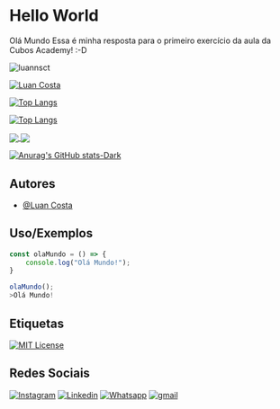 

# Hello World
Olá Mundo 
Essa é minha resposta para o primeiro exercício da aula da Cubos Academy! :-D

<p align="left"> <img src="https://komarev.com/ghpvc/?username=luannsct&label=Profile%20views&color=0e75b6&style=flat" alt="luannsct" /> </p>

[![Luan Costa](https://github-readme-stats.vercel.app/api?username=DavibernardesA&show_icons=true&theme=transparent)](https://github.com/DavibernardesA/github-readme-stats)



[![Top Langs](https://github-readme-stats.vercel.app/api/top-langs/?username=DavibernardesA&layout)](https://github-readme-stats.vercel.app/api/top-langs/?username=DavibernardesA)

[![Top Langs](https://github-readme-stats.vercel.app/api/top-langs/?username=DavibernardesA&layout=donut)](https://github.com/DavibernardesA/github-readme-stats)

<a href="https://github.com/DavibernardesA/github-readme-stats" >
  
  <img align="center" src="https://github-readme-stats.vercel.app/api?username=DavibernardesA&show_icons=true&theme=dark" />
</a>
<a href="https://github.com/DavibernardesA/convoychat">
  <img align="center" style="heigth: 30px" src="https://github-readme-stats.vercel.app/api/top-langs/?username=DavibernardesA&layout=donut" />
</a>

[![Anurag's GitHub stats-Dark](https://github-readme-stats.vercel.app/api?username=DavibernardesA&show_icons=true&theme=dark)](https://github.com/DavibernardesA/github-readme-stats)


## Autores

- [@Luan Costa](https://www.github.com/luannsct/)


## Uso/Exemplos

```javascript
const olaMundo = () => {
    console.log("Olá Mundo!");
}

olaMundo();
>Olá Mundo!
```


## Etiquetas

[![MIT License](https://img.shields.io/badge/License-MIT-green.svg)](https://choosealicense.com/licenses/mit/)

## Redes Sociais

[![Instagram](https://img.shields.io/badge/Instagram-%23E4405F.svg?style=for-the-badge&logo=Instagram&logoColor=white)](https://instagram.com/luan.nsct)
[![Linkedin](https://img.shields.io/badge/LinkedIn-0077B5?style=for-the-badge&logo=linkedin&logoColor=white)](https://www.linkedin.com/in/luannsct/)
[![Whatsapp](https://img.shields.io/badge/WhatsApp-25D366?style=for-the-badge&logo=whatsapp&logoColor=white)](https://wa.me/5593992015813)
[![gmail](https://img.shields.io/badge/Gmail-D14836?style=for-the-badge&logo=gmail&logoColor=white)](mailto:luan.nsct@gmail.com)
</p>
